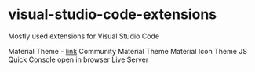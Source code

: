 # visual-studio-code-extensions
Mostly used extensions for Visual Studio Code
  
Material Theme - [link](https://marketplace.visualstudio.com/items?itemName=Equinusocio.vsc-material-theme)
Community Material Theme
Material Icon Theme
JS Quick Console
open in browser
Live Server
